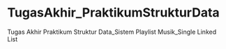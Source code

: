 # TugasAkhir_PraktikumStrukturData
Tugas Akhir Praktikum Struktur Data_Sistem Playlist Musik_Single Linked List
